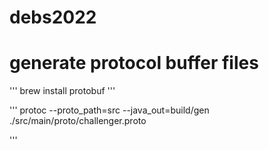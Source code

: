 # debs2022


# generate protocol buffer files 

'''
brew install protobuf
'''




'''
protoc --proto_path=src --java_out=build/gen ./src/main/proto/challenger.proto 

'''
